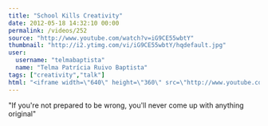 ```yaml
---
title: "School Kills Creativity"
date: 2012-05-18 14:32:10 00:00
permalink: /videos/252
source: "http://www.youtube.com/watch?v=iG9CE55wbtY"
thumbnail: "http://i2.ytimg.com/vi/iG9CE55wbtY/hqdefault.jpg"
user:
  username: "telmabaptista"
  name: "Telma Patrícia Ruivo Baptista"
tags: ["creativity","talk"]
html: "<iframe width=\"640\" height=\"360\" src=\"http://www.youtube.com/embed/iG9CE55wbtY?wmode=transparent&fs=1&feature=oembed\" frameborder=\"0\" allowfullscreen></iframe>"
---
```


"If you're not prepared to be wrong, you'll never come up with anything original"